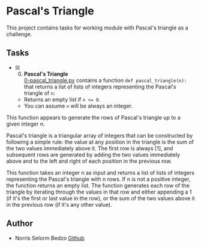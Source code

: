 # Pascal's Triangle

This project contains tasks for working module with Pascal's triangle as a challenge.

## Tasks

+ [x] 0. **Pascal's Triangle**<br/>[0-pascal_triangle.py](0-pascal_triangle.py) contains a function `def pascal_triangle(n):` that returns a list of lists of integers representing the Pascal's triangle of `n`:
  + Returns an empty list if `n <= 0`.
  + You can assume `n` will be always an integer.

This function appears to generate the rows of Pascal's triangle up to a given integer n.

Pascal's triangle is a triangular array of integers that can be constructed by following a simple rule: the value at any position in the triangle is the sum of the two values immediately above it. The first row is always [1], and subsequent rows are generated by adding the two values immediately above and to the left and right of each position in the previous row.

This function takes an integer n as input and returns a list of lists of integers representing the Pascal's triangle with n rows. If n is not a positive integer, the function returns an empty list. The function generates each row of the triangle by iterating through the values in that row and either appending a 1 (if it's the first or last value in the row), or the sum of the two values above it in the previous row (if it's any other value).


## Author

- Norris Selorm Bedzo [Github](www.github.com/bedzon94)
